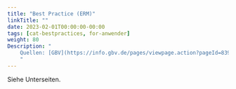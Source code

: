 ```yaml
---
title: "Best Practice (ERM)"
linkTitle: ""
date: 2023-02-01T00:00:00-00:00
tags: [cat-bestpractices, for-anwender]
weight: 80
Description: "
    Quellen: [GBV](https://info.gbv.de/pages/viewpage.action?pageId=839188564)
    "
---
```


Siehe Unterseiten.

